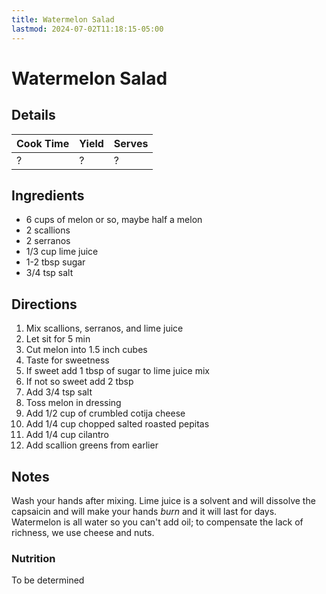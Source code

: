 ```yaml
---
title: Watermelon Salad
lastmod: 2024-07-02T11:18:15-05:00
---
```

# Watermelon Salad
## Details
| Cook Time | Yield | Serves |
| --- | --- | --- |
| ? | ? | ? |

## Ingredients
* 6 cups of melon or so, maybe half a melon
* 2 scallions
* 2 serranos
* 1/3 cup lime juice
* 1-2 tbsp sugar
* 3/4 tsp salt

## Directions
1. Mix scallions, serranos, and lime juice
2. Let sit for 5 min
3. Cut melon into 1.5 inch cubes
4. Taste for sweetness
5. If sweet add 1 tbsp of sugar to lime juice mix
6. If not so sweet add 2 tbsp
7. Add 3/4 tsp salt
8. Toss melon in dressing
9. Add 1/2 cup of crumbled cotija cheese
10. Add 1/4 cup chopped salted roasted pepitas
11. Add 1/4 cup cilantro
12. Add scallion greens from earlier

## Notes
Wash your hands after mixing. Lime juice is a solvent and will dissolve the capsaicin and will make your hands _burn_ and it will last for days.
Watermelon is all water so you can't add oil; to compensate the lack of richness, we use cheese and nuts.

### Nutrition
To be determined
